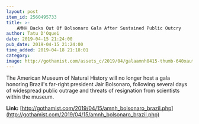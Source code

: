 ```yaml
---
layout: post
item_id: 2560495733
title: >-
    AMNH Backs Out Of Bolsonaro Gala After Sustained Public Outcry
author: Tatu D'Oquei
date: 2019-04-15 21:24:00
pub_date: 2019-04-15 21:24:00
time_added: 2019-04-18 21:18:01
category: 
image: http://gothamist.com/assets_c/2019/04/galaamnh0415-thumb-640xauto-1028727.jpeg
---
```


The American Museum of Natural History will no longer host a gala honoring Brazil's far-right president Jair Bolsonaro, following several days of widespread public outrage and threats of resignation from scientists within the museum.

**Link:** [http://gothamist.com/2019/04/15/amnh_bolsonaro_brazil.php](http://gothamist.com/2019/04/15/amnh_bolsonaro_brazil.php)

